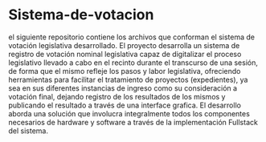 # Sistema-de-votacion
el siguiente repositorio contiene los archivos que conforman el sistema de votación legislativa desarrollado. El proyecto desarrolla un sistema de registro de votación nominal legislativa capaz de digitalizar el proceso legislativo llevado a cabo en el recinto durante el transcurso de una sesión, de forma que el mismo refleje los pasos y labor legislativa, ofreciendo herramientas para facilitar el tratamiento de proyectos (expedientes), ya sea en sus diferentes instancias de ingreso como su consideración a votación final, dejando registro de los resultados de los mismos y publicando el resultado a través de una interface grafica. El desarrollo aborda una solución que involucra integralmente todos los componentes necesarios de hardware y software a través de la implementación Fullstack del sistema.
